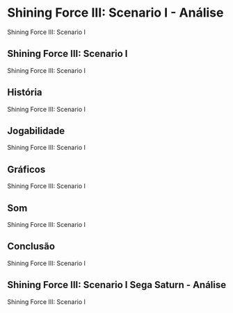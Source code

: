 ---
---

# Shining Force III: Scenario I - Análise

Shining Force III: Scenario I

## Shining Force III: Scenario I

Shining Force III: Scenario I

## História

Shining Force III: Scenario I

## Jogabilidade

Shining Force III: Scenario I

## Gráficos

Shining Force III: Scenario I

## Som

Shining Force III: Scenario I

## Conclusão

Shining Force III: Scenario I

## Shining Force III: Scenario I Sega Saturn - Análise

Shining Force III: Scenario I
